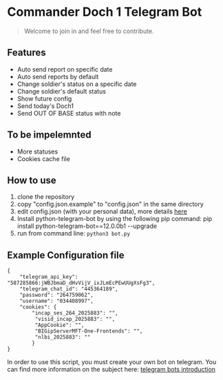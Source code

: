 # Commander Doch 1 Telegram Bot
> Welcome to join in and feel free to contribute.

## Features

 - Auto send report on specific date
 - Auto send reports by default
 - Change soldier's status on a specific date
 - Change soldier's default status
 - Show future config
 - Send today's Doch1
 - Send OUT OF BASE status with note
 
## To be impelemnted
 - More statuses
 - Cookies cache file

## How to use
 1. clone the repository
 2. copy "config.json.example" to "config.json" in the same directory
 3. edit config.json (with your personal data), more details [here](#example-configuration-file)
 4. Install python-telegram-bot by using the following pip command: pip install python-telegram-bot==12.0.0b1 --upgrade
 5. run from command line: `python3 bot.py`

## Example Configuration file
```
{
	"telegram_api_key": "587285866:jWBJbmaD_dHvVijV_ixJLmEcPEwUUgXsFg3",
	"telegram_chat_id": "445364189",
	"password": "264759062",
	"username": "034408997",
	"cookies": {
		"incap_ses_264_2025883": "",
		 "visid_incap_2025883": "",
		 "AppCookie": "",
		 "BIGipServerMFT-One-Frontends": "",
		 "nlbi_2025883": ""
		}
}

```


In order to use this script, you must create your own bot on telegram. You can find more information on the subject here: [telegram bots introduction](https://core.telegram.org/bots)